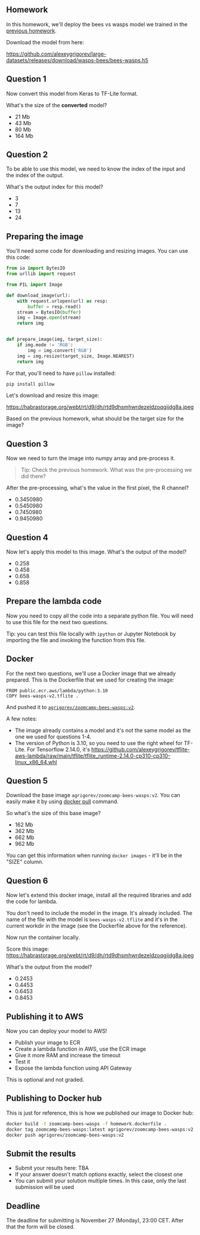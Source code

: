 ## Homework

In this homework, we'll deploy the bees vs wasps model we trained in the 
[previous homework](../08-deep-learning/homework.md).

Download the model from here: 

https://github.com/alexeygrigorev/large-datasets/releases/download/wasps-bees/bees-wasps.h5



## Question 1

Now convert this model from Keras to TF-Lite format.

What's the size of the **converted** model?

* 21 Mb
* 43 Mb
* 80 Mb
* 164 Mb


## Question 2

To be able to use this model, we need to know the index of the input and 
the index of the output. 

What's the output index for this model?

* 3
* 7
* 13
* 24


## Preparing the image

You'll need some code for downloading and resizing images. You can use 
this code:

```python
from io import BytesIO
from urllib import request

from PIL import Image

def download_image(url):
    with request.urlopen(url) as resp:
        buffer = resp.read()
    stream = BytesIO(buffer)
    img = Image.open(stream)
    return img


def prepare_image(img, target_size):
    if img.mode != 'RGB':
        img = img.convert('RGB')
    img = img.resize(target_size, Image.NEAREST)
    return img
```

For that, you'll need to have `pillow` installed:

```bash
pip install pillow
```

Let's download and resize this image: 

https://habrastorage.org/webt/rt/d9/dh/rtd9dhsmhwrdezeldzoqgijdg8a.jpeg

Based on the previous homework, what should be the target size for the image?


## Question 3

Now we need to turn the image into numpy array and pre-process it. 

> Tip: Check the previous homework. What was the pre-processing 
> we did there?

After the pre-processing, what's the value in the first pixel, the R channel?

* 0.3450980
* 0.5450980
* 0.7450980
* 0.9450980



## Question 4

Now let's apply this model to this image. What's the output of the model?

* 0.258
* 0.458
* 0.658
* 0.858


## Prepare the lambda code 

Now you need to copy all the code into a separate python file. You will 
need to use this file for the next two questions.

Tip: you can test this file locally with `ipython` or Jupyter Notebook 
by importing the file and invoking the function from this file.  


## Docker 

For the next two questions, we'll use a Docker image that we already 
prepared. This is the Dockerfile that we used for creating the image:

```docker
FROM public.ecr.aws/lambda/python:3.10
COPY bees-wasps-v2.tflite .
```

And pushed it to [`agrigorev/zoomcamp-bees-wasps:v2`](https://hub.docker.com/r/agrigorev/zoomcamp-bees-wasps/tags).

A few notes:

* The image already contains a model and it's not the same model
  as the one we used for questions 1-4.
* The version of Python is 3.10, so you need to use the right wheel for 
  TF-Lite. For Tensorflow 2.14.0, it's https://github.com/alexeygrigorev/tflite-aws-lambda/raw/main/tflite/tflite_runtime-2.14.0-cp310-cp310-linux_x86_64.whl


## Question 5

Download the base image `agrigorev/zoomcamp-bees-wasps:v2`. You can easily make it by using [docker pull](https://docs.docker.com/engine/reference/commandline/pull/) command.

So what's the size of this base image?

* 162 Mb
* 362 Mb
* 662 Mb
* 962 Mb

You can get this information when running `docker images` - it'll be in the "SIZE" column.


## Question 6

Now let's extend this docker image, install all the required libraries
and add the code for lambda.

You don't need to include the model in the image. It's already included. 
The name of the file with the model is `bees-wasps-v2.tflite` and it's 
in the current workdir in the image (see the Dockerfile above for the 
reference).

Now run the container locally.

Score this image: https://habrastorage.org/webt/rt/d9/dh/rtd9dhsmhwrdezeldzoqgijdg8a.jpeg

What's the output from the model?

* 0.2453
* 0.4453
* 0.6453
* 0.8453


## Publishing it to AWS

Now you can deploy your model to AWS!

* Publish your image to ECR
* Create a lambda function in AWS, use the ECR image
* Give it more RAM and increase the timeout 
* Test it
* Expose the lambda function using API Gateway

This is optional and not graded.


## Publishing to Docker hub

This is just for reference, this is how we published our image to Docker hub:

```bash
docker build -t zoomcamp-bees-wasps -f homework.dockerfile .
docker tag zoomcamp-bees-wasps:latest agrigorev/zoomcamp-bees-wasps:v2
docker push agrigorev/zoomcamp-bees-wasps:v2
```


## Submit the results

- Submit your results here: TBA
- If your answer doesn't match options exactly, select the closest one
- You can submit your solution multiple times. In this case, only the last submission will be used


## Deadline

The deadline for submitting is November 27 (Monday), 23:00 CET. After that the form will be closed.

